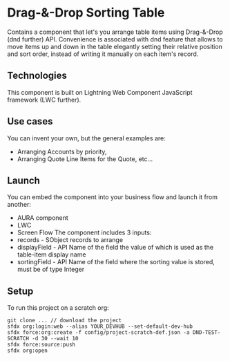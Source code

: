 # Drag-&-Drop Sorting Table
Contains a component that let's you arrange table items using Drag-&-Drop (dnd further) API. Convenience is associated with dnd feature that allows to move items up and down in the table elegantly setting their relative position and sort order, instead of writing it manually on each item's record.

## Technologies
This component is built on Lightning Web Component JavaScript framework (LWC further).

## Use cases
You can invent your own, but the general examples are:
* Arranging Accounts by priority,
* Arranging Quote Line Items for the Quote, etc...

## Launch
You can embed the component into your business flow and launch it from another:
* AURA component
* LWC
* Screen Flow
The component includes 3 inputs:
* records - SObject records to arrange
* displayField - API Name of the field the value of which is used as the table-item display name
* sortingField - API Name of the field where the sorting value is stored, must be of type Integer    
	
## Setup
To run this project on a scratch org:

```
git clone ... // download the project
sfdx org:login:web --alias YOUR_DEVHUB --set-default-dev-hub
sfdx force:org:create -f config/project-scratch-def.json -a DND-TEST-SCRATCH -d 30 --wait 10
sfdx force:source:push
sfdx org:open
```